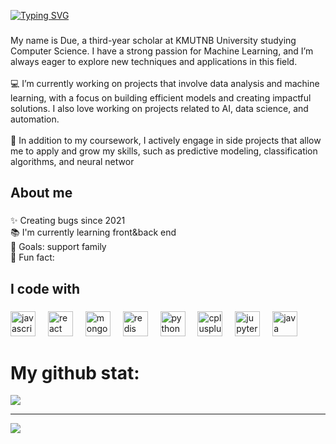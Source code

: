 [![Typing SVG](https://readme-typing-svg.demolab.com?font=Fira+Code&duration=1000&pause=1500&width=435&lines=Hi%2C+I'm+Thanitsak+Sakulrutsameehirun!+%F0%9F%91%8B;You+can+call+me+Due)](https://git.io/typing-svg)
###

<p align="left">My name is Due, a third-year scholar at KMUTNB University studying Computer Science. I have a strong passion for Machine Learning, and I’m always eager to explore new techniques and applications in this field.<br><br>💻 I’m currently working on projects that involve data analysis and machine learning, with a focus on building efficient models and creating impactful solutions. I also love working on projects related to AI, data science, and automation.<br><br>🌱 In addition to my coursework, I actively engage in side projects that allow me to apply and grow my skills, such as predictive modeling, classification algorithms, and neural networ</p>

###

<h2 align="left">About me</h2>

###

<p align="left">✨ Creating bugs since 2021<br>📚 I'm currently learning front&back end<br>🎯 Goals:  support family<br>🎲 Fun fact:</p>

###

<h2 align="left">I code with</h2>

###

<div align="left">
  <img src="https://cdn.jsdelivr.net/gh/devicons/devicon/icons/javascript/javascript-original.svg" height="40" alt="javascript logo"  />
  <img width="12" />
  <img src="https://cdn.jsdelivr.net/gh/devicons/devicon/icons/react/react-original.svg" height="40" alt="react logo"  />
  <img width="12" />
  <img src="https://cdn.jsdelivr.net/gh/devicons/devicon/icons/mongodb/mongodb-original.svg" height="40" alt="mongodb logo"  />
  <img width="12" />
  <img src="https://cdn.jsdelivr.net/gh/devicons/devicon/icons/redis/redis-original.svg" height="40" alt="redis logo"  />
  <img width="12" />
  <img src="https://cdn.jsdelivr.net/gh/devicons/devicon/icons/python/python-original.svg" height="40" alt="python logo"  />
  <img width="12" />
  <img src="https://cdn.jsdelivr.net/gh/devicons/devicon/icons/cplusplus/cplusplus-original.svg" height="40" alt="cplusplus logo"  />
  <img width="12" />
  <img src="https://cdn.jsdelivr.net/gh/devicons/devicon/icons/jupyter/jupyter-original.svg" height="40" alt="jupyter logo"  />
  <img width="12" />
  <img src="https://cdn.jsdelivr.net/gh/devicons/devicon/icons/java/java-original.svg" height="40" alt="java logo"  />
</div>

###
# My github stat:
![](https://github-readme-stats.vercel.app/api/top-langs/?username=thanitsakdue&theme=dark&hide_border=false&include_all_commits=false&count_private=false&layout=compact)

---
[![](https://visitcount.itsvg.in/api?id=thanitsakdue&icon=0&color=0)](https://visitcount.itsvg.in)
  
